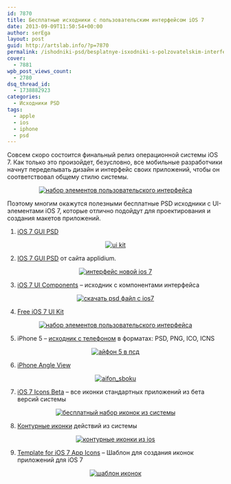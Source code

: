 ```yaml
---
id: 7870
title: Бесплатные исходники с пользовательским интерфейсом iOS 7
date: 2013-09-09T11:50:54+00:00
author: serEga
layout: post
guid: http://artslab.info/?p=7870
permalink: /ishodniki-psd/besplatnye-isxodniki-s-polzovatelskim-interfejsom-ios-7/
cover:
  - 7881
wpb_post_views_count:
  - 2780
dsq_thread_id:
  - 1738882923
categories:
  - Исходники PSD
tags:
  - apple
  - ios
  - iphone
  - psd
---
```

Совсем скоро состоится финальный релиз операционной системы iOS 7. Как только это произойдет, безусловно, все мобильные разработчики начнут переделывать дизайн и интерфейс своих приложений, чтобы он соответствовал общему стилю системы.

<center>
  <a href="http://googledrive.com/host/0B9lHVSSSdxdxd0hjdUdmRzY3Tjg/besplatnii_ui_kit.png"><img src="http://googledrive.com/host/0B9lHVSSSdxdxd0hjdUdmRzY3Tjg/besplatnii_ui_kit-300x206.png" alt="набор элементов пользовательского интерфейса" class="aligncenter size-medium wp-image-7880" srcset="http://googledrive.com/host/0B9lHVSSSdxdxd0hjdUdmRzY3Tjg/besplatnii_ui_kit-300x206.png 300w, http://googledrive.com/host/0B9lHVSSSdxdxd0hjdUdmRzY3Tjg/besplatnii_ui_kit.png 640w" sizes="(max-width: 300px) 100vw, 300px" /></a>
</center>

Поэтому многим окажутся полезными бесплатные PSD исходники с UI-элементами iOS 7, которые отлично подойдут для проектирования и создания макетов приложений.

<!--more-->

1. <a href="http://www.teehanlax.com/tools/ios7/" target="_blank">iOS 7 GUI PSD</a>

<center>
  <a href="http://googledrive.com/host/0B9lHVSSSdxdxd0hjdUdmRzY3Tjg/ios7_psd_ishodniki.png"><img src="http://googledrive.com/host/0B9lHVSSSdxdxd0hjdUdmRzY3Tjg/ios7_psd_ishodniki-300x178.png" alt="ui kit" class="aligncenter size-medium wp-image-7877" srcset="http://googledrive.com/host/0B9lHVSSSdxdxd0hjdUdmRzY3Tjg/ios7_psd_ishodniki-300x178.png 300w, http://googledrive.com/host/0B9lHVSSSdxdxd0hjdUdmRzY3Tjg/ios7_psd_ishodniki.png 990w" sizes="(max-width: 300px) 100vw, 300px" /></a>
</center>

2. <a href="http://applidium.com/en/news/introducing_ios_7_gui_psd/" target="_blank">IOS 7 GUI PSD</a> от сайта applidium.

<center>
  <a href="http://googledrive.com/host/0B9lHVSSSdxdxd0hjdUdmRzY3Tjg/elementi_dizaina_iphone.png"><img src="http://googledrive.com/host/0B9lHVSSSdxdxd0hjdUdmRzY3Tjg/elementi_dizaina_iphone-300x225.png" alt="интерфейс новой ios 7" class="aligncenter size-medium wp-image-7878" srcset="http://googledrive.com/host/0B9lHVSSSdxdxd0hjdUdmRzY3Tjg/elementi_dizaina_iphone-300x225.png 300w, http://googledrive.com/host/0B9lHVSSSdxdxd0hjdUdmRzY3Tjg/elementi_dizaina_iphone-1024x768.png 1024w, http://googledrive.com/host/0B9lHVSSSdxdxd0hjdUdmRzY3Tjg/elementi_dizaina_iphone.png 1060w" sizes="(max-width: 300px) 100vw, 300px" /></a>
</center>

3. <a href="http://graphicburger.com/ios-7-ui-components/" target="_blank">iOS 7 UI Components</a> &#8211; исходник с компонентами интерфейса

<center>
  <a href="http://googledrive.com/host/0B9lHVSSSdxdxd0hjdUdmRzY3Tjg/komponenti_interfeisa_ios.png"><img src="http://googledrive.com/host/0B9lHVSSSdxdxd0hjdUdmRzY3Tjg/komponenti_interfeisa_ios-300x213.png" alt="скачать psd файл с ios7" class="aligncenter size-medium wp-image-7879" srcset="http://googledrive.com/host/0B9lHVSSSdxdxd0hjdUdmRzY3Tjg/komponenti_interfeisa_ios-300x213.png 300w, http://googledrive.com/host/0B9lHVSSSdxdxd0hjdUdmRzY3Tjg/komponenti_interfeisa_ios.png 682w" sizes="(max-width: 300px) 100vw, 300px" /></a>
</center>

4. <a href="http://medialoot.com/item/free-ios-7-ui-kit/" target="_blank">Free iOS 7 UI Kit</a>

<center>
  <a href="http://googledrive.com/host/0B9lHVSSSdxdxd0hjdUdmRzY3Tjg/besplatnii_ui_kit.png"><img src="http://googledrive.com/host/0B9lHVSSSdxdxd0hjdUdmRzY3Tjg/besplatnii_ui_kit-300x206.png" alt="набор элементов пользовательского интерфейса" class="aligncenter size-medium wp-image-7880" srcset="http://googledrive.com/host/0B9lHVSSSdxdxd0hjdUdmRzY3Tjg/besplatnii_ui_kit-300x206.png 300w, http://googledrive.com/host/0B9lHVSSSdxdxd0hjdUdmRzY3Tjg/besplatnii_ui_kit.png 640w" sizes="(max-width: 300px) 100vw, 300px" /></a>
</center>

5. iPhone 5 &#8211; <a href="http://davinci1993.deviantart.com/art/Apple-iPhone-5-iOS-7-PSD-PNG-ICO-ICNS-377666420" target="_blank">исходник с телефоном</a> в форматах: PSD, PNG, ICO, ICNS

<center>
  <a href="http://googledrive.com/host/0B9lHVSSSdxdxd0hjdUdmRzY3Tjg/mockup_iphone5_psd.jpg"><img src="http://googledrive.com/host/0B9lHVSSSdxdxd0hjdUdmRzY3Tjg/mockup_iphone5_psd-300x300.jpg" alt="айфон 5 в псд" class="aligncenter size-medium wp-image-7882" srcset="http://googledrive.com/host/0B9lHVSSSdxdxd0hjdUdmRzY3Tjg/mockup_iphone5_psd-300x300.jpg 300w, http://googledrive.com/host/0B9lHVSSSdxdxd0hjdUdmRzY3Tjg/mockup_iphone5_psd-100x100.jpg 100w, http://googledrive.com/host/0B9lHVSSSdxdxd0hjdUdmRzY3Tjg/mockup_iphone5_psd-150x150.jpg 150w, http://googledrive.com/host/0B9lHVSSSdxdxd0hjdUdmRzY3Tjg/mockup_iphone5_psd.jpg 894w" sizes="(max-width: 300px) 100vw, 300px" /></a>
</center>

6. <a href="http://graphicburger.com/iphone-5-angle-view-mock-up/" target="_blank">iPhone Angle View</a>

<center>
  <a href="http://googledrive.com/host/0B9lHVSSSdxdxd0hjdUdmRzY3Tjg/aifon_sboku.png"><img src="http://googledrive.com/host/0B9lHVSSSdxdxd0hjdUdmRzY3Tjg/aifon_sboku-300x216.png" alt="aifon_sboku" class="aligncenter size-medium wp-image-7883" srcset="http://googledrive.com/host/0B9lHVSSSdxdxd0hjdUdmRzY3Tjg/aifon_sboku-300x216.png 300w, http://googledrive.com/host/0B9lHVSSSdxdxd0hjdUdmRzY3Tjg/aifon_sboku.png 577w" sizes="(max-width: 300px) 100vw, 300px" /></a>
</center>

7. <a href="http://mozainuddin.deviantart.com/art/All-of-iOS-7-s-icons-Beta-1-PSD-377843099" target="_blank">iOS 7 Icons Beta</a> &#8211; все иконки стандартных приложений из бета версий системы

<center>
  <a href="http://googledrive.com/host/0B9lHVSSSdxdxd0hjdUdmRzY3Tjg/ikonki_iz_beti_ios7.jpg"><img src="http://googledrive.com/host/0B9lHVSSSdxdxd0hjdUdmRzY3Tjg/ikonki_iz_beti_ios7-300x300.jpg" alt="бесплатный набор иконок из системы" class="aligncenter size-medium wp-image-7884" srcset="http://googledrive.com/host/0B9lHVSSSdxdxd0hjdUdmRzY3Tjg/ikonki_iz_beti_ios7-300x300.jpg 300w, http://googledrive.com/host/0B9lHVSSSdxdxd0hjdUdmRzY3Tjg/ikonki_iz_beti_ios7-100x100.jpg 100w, http://googledrive.com/host/0B9lHVSSSdxdxd0hjdUdmRzY3Tjg/ikonki_iz_beti_ios7-150x150.jpg 150w, http://googledrive.com/host/0B9lHVSSSdxdxd0hjdUdmRzY3Tjg/ikonki_iz_beti_ios7.jpg 600w" sizes="(max-width: 300px) 100vw, 300px" /></a>
</center>

8. <a href="http://artslab.info/ikonki/ikonki-dejstvij-iz-ios-7/" title="Иконки действий из iOS 7" target="_blank">Контурные иконки</a> действий из системы

<center>
  <a href="http://googledrive.com/host/0B9lHVSSSdxdxd0hjdUdmRzY3Tjg/ios7_transparent_icons.jpg"><img src="http://googledrive.com/host/0B9lHVSSSdxdxd0hjdUdmRzY3Tjg/ios7_transparent_icons-300x159.jpg" alt="контурные иконки из ios" class="aligncenter size-medium wp-image-7243" srcset="http://googledrive.com/host/0B9lHVSSSdxdxd0hjdUdmRzY3Tjg/ios7_transparent_icons-300x159.jpg 300w, http://googledrive.com/host/0B9lHVSSSdxdxd0hjdUdmRzY3Tjg/ios7_transparent_icons.jpg 640w" sizes="(max-width: 300px) 100vw, 300px" /></a>
</center>

9. <a href="http://dribbble.com/shots/1111035-Template-for-iOS-7-App-Icons" target="_blank">Template for iOS 7 App Icons</a> &#8211; Шаблон для создания иконок приложений для iOS 7

<center>
  <a href="http://googledrive.com/host/0B9lHVSSSdxdxd0hjdUdmRzY3Tjg/shablon_ikonok_ios7.png"><img src="http://googledrive.com/host/0B9lHVSSSdxdxd0hjdUdmRzY3Tjg/shablon_ikonok_ios7-300x225.png" alt="шаблон иконок" class="aligncenter size-medium wp-image-7885" srcset="http://googledrive.com/host/0B9lHVSSSdxdxd0hjdUdmRzY3Tjg/shablon_ikonok_ios7-300x225.png 300w, http://googledrive.com/host/0B9lHVSSSdxdxd0hjdUdmRzY3Tjg/shablon_ikonok_ios7.png 400w" sizes="(max-width: 300px) 100vw, 300px" /></a>
</center>